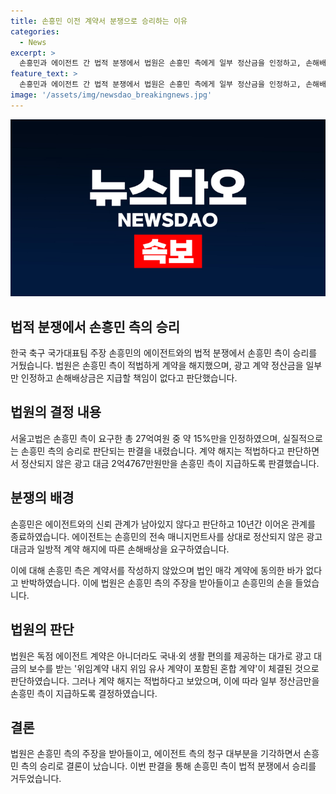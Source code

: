 ```yaml
---
title: 손흥민 이전 계약서 분쟁으로 승리하는 이유
categories:
  - News
excerpt: >
  손흥민과 에이전트 간 법적 분쟁에서 법원은 손흥민 측에게 일부 정산금을 인정하고, 손해배상금은 지급할 책임이 없다고 결정했다. 2심 재판부는 전체 청구금 중 약 15%만 인정하며 사실상 손흥민의 승리로 해석됐다. 손흥민은 에이전트와의 관계를 10년간 이어왔지만, 2019년 관계가 끝나면서 법적 분쟁이 시작됐다. 손해배상금 대부분은 인정되지 않았지만, 일부 정산금은 손흥민 측에게 지급해야 한다는 것이 법원의 결정이다.
feature_text: >
  손흥민과 에이전트 간 법적 분쟁에서 법원은 손흥민 측에게 일부 정산금을 인정하고, 손해배상금은 지급할 책임이 없다고 결정했다. 2심 재판부는 전체 청구금 중 약 15%만 인정하며 사실상 손흥민의 승리로 해석됐다. 손흥민은 에이전트와의 관계를 10년간 이어왔지만, 2019년 관계가 끝나면서 법적 분쟁이 시작됐다. 손해배상금 대부분은 인정되지 않았지만, 일부 정산금은 손흥민 측에게 지급해야 한다는 것이 법원의 결정이다.
image: '/assets/img/newsdao_breakingnews.jpg'
---
```


<p><img src="/assets/img/newsdao_breakingnews.jpg" alt="implanttips 속보" /></p>

<h2 data-ke-size="size26">법적 분쟁에서 손흥민 측의 승리</h2>

<p data-ke-size="size16">한국 축구 국가대표팀 주장 손흥민의 에이전트와의 법적 분쟁에서 손흥민 측이 승리를 거뒀습니다. 법원은 손흥민 측이 적법하게 계약을 해지했으며, 광고 계약 정산금을 일부만 인정하고 손해배상금은 지급할 책임이 없다고 판단했습니다.</p>

<h2 data-ke-size="size26">법원의 결정 내용</h2>

<p data-ke-size="size16">서울고법은 손흥민 측이 요구한 총 27억여원 중 약 15%만을 인정하였으며, 실질적으로는 손흥민 측의 승리로 판단되는 판결을 내렸습니다. 계약 해지는 적법하다고 판단하면서 정산되지 않은 광고 대금 2억4767만원만을 손흥민 측이 지급하도록 판결했습니다.</p>

<h2 data-ke-size="size26">분쟁의 배경</h2>

<p data-ke-size="size16">손흥민은 에이전트와의 신뢰 관계가 남아있지 않다고 판단하고 10년간 이어온 관계를 종료하였습니다. 에이전트는 손흥민의 전속 매니지먼트사를 상대로 정산되지 않은 광고 대금과 일방적 계약 해지에 따른 손해배상을 요구하였습니다.</p>

<p data-ke-size="size16">이에 대해 손흥민 측은 계약서를 작성하지 않았으며 법인 매각 계약에 동의한 바가 없다고 반박하였습니다. 이에 법원은 손흥민 측의 주장을 받아들이고 손흥민의 손을 들었습니다.</p>

<h2 data-ke-size="size26">법원의 판단</h2>

<p data-ke-size="size16">법원은 독점 에이전트 계약은 아니더라도 국내·외 생활 편의를 제공하는 대가로 광고 대금의 보수를 받는 '위임계약 내지 위임 유사 계약이 포함된 혼합 계약'이 체결된 것으로 판단하였습니다. 그러나 계약 해지는 적법하다고 보았으며, 이에 따라 일부 정산금만을 손흥민 측이 지급하도록 결정하였습니다.</p>

<h2 data-ke-size="size26">결론</h2>

<p data-ke-size="size16">법원은 손흥민 측의 주장을 받아들이고, 에이전트 측의 청구 대부분을 기각하면서 손흥민 측의 승리로 결론이 났습니다. 이번 판결을 통해 손흥민 측이 법적 분쟁에서 승리를 거두었습니다.</p>

